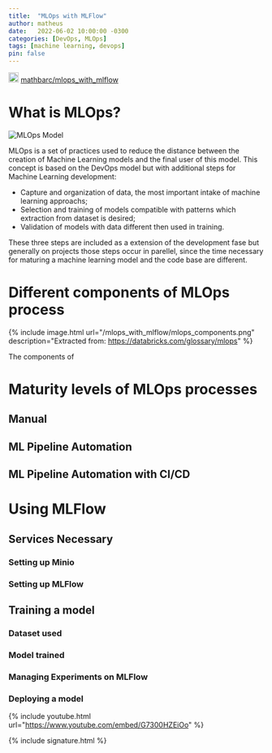 ```yaml
---
title:  "MLOps with MLFlow"
author: matheus
date:   2022-06-02 10:00:00 -0300
categories: [DevOps, MLOps]
tags: [machine learning, devops]
pin: false
---
```


<div>
<img src="{{site.baseurl}}/github.png" width=20px height=20px /> <a href="https://github.com/mathbarc/mlops_with_mlflow">mathbarc/mlops_with_mlflow</a>
</div>


# What is MLOps?

![MLOps Model]({{site.baseurl}}/mlops_with_mlflow/mlops.png "MLOps Model")

MLOps is a set of practices used to reduce the distance between the creation of Machine Learning models and the final user of this model. This concept is based on the DevOps model but with additional steps for Machine Learning development:

- Capture and organization of data, the most important intake of machine learning approachs;
- Selection and training of models compatible with patterns which extraction from dataset is desired;
- Validation of models with data different then used in training.

These three steps are included as a extension of the development fase but generally on projects those steps occur in parellel, since the time necessary for maturing a machine learning model and the code base are different.

# Different components of MLOps process

{% include image.html url="/mlops_with_mlflow/mlops_components.png" description="Extracted from: <a href='https://databricks.com/glossary/mlops'>https://databricks.com/glossary/mlops</a>" %}


The components of 

# Maturity levels of MLOps processes

## Manual

## ML Pipeline Automation

## ML Pipeline Automation with CI/CD

# Using MLFlow

## Services Necessary

### Setting up Minio

### Setting up MLFlow

## Training a model

### Dataset used

### Model trained

### Managing Experiments on MLFlow

### Deploying a model

{% include youtube.html url="https://www.youtube.com/embed/G7300HZEiOo" %}

{% include signature.html %}

